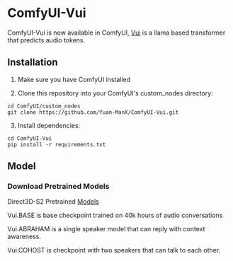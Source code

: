 # ComfyUI-Vui

ComfyUI-Vui is now available in ComfyUI, [Vui](https://github.com/fluxions-ai/vui) is a llama based transformer that predicts audio tokens.



## Installation

1. Make sure you have ComfyUI installed

2. Clone this repository into your ComfyUI's custom_nodes directory:
```
cd ComfyUI/custom_nodes
git clone https://github.com/Yuan-ManX/ComfyUI-Vui.git
```

3. Install dependencies:
```
cd ComfyUI-Vui
pip install -r requirements.txt
```


## Model


### Download Pretrained Models


Direct3D-S2 Pretrained [Models](https://huggingface.co/fluxions/vui)

Vui.BASE is base checkpoint trained on 40k hours of audio conversations

Vui.ABRAHAM is a single speaker model that can reply with context awareness.

Vui.COHOST is checkpoint with two speakers that can talk to each other.
